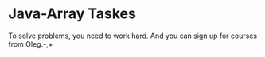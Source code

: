 # Java-Array Taskes
To solve problems, you need to work hard.
And you can sign up for courses from Oleg.-,+
